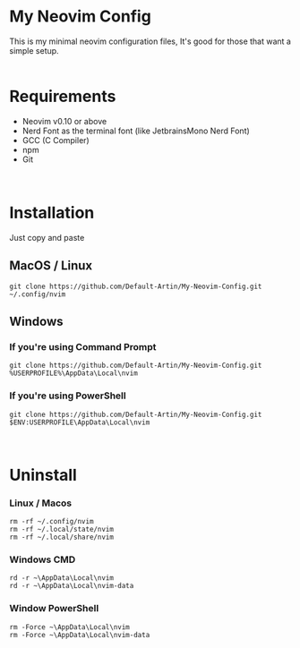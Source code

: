# My Neovim Config
This is my minimal neovim configuration files, It's good for those that want a simple setup.
<br />
<br />
# Requirements
- Neovim v0.10 or above
- Nerd Font as the terminal font (like JetbrainsMono Nerd Font)
- GCC (C Compiler)
- npm
- Git
<br />

# Installation
Just copy and paste
## MacOS / Linux
    git clone https://github.com/Default-Artin/My-Neovim-Config.git ~/.config/nvim
## Windows
### If you're using Command Prompt
    git clone https://github.com/Default-Artin/My-Neovim-Config.git %USERPROFILE%\AppData\Local\nvim
### If you're using PowerShell
    git clone https://github.com/Default-Artin/My-Neovim-Config.git $ENV:USERPROFILE\AppData\Local\nvim
<br />

# Uninstall
### Linux / Macos
    rm -rf ~/.config/nvim
    rm -rf ~/.local/state/nvim
    rm -rf ~/.local/share/nvim

### Windows CMD
    rd -r ~\AppData\Local\nvim
    rd -r ~\AppData\Local\nvim-data

### Window PowerShell
    rm -Force ~\AppData\Local\nvim
    rm -Force ~\AppData\Local\nvim-data
<br />
